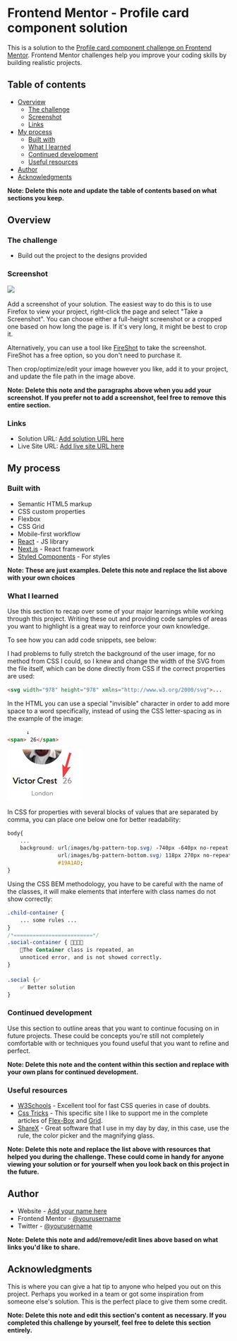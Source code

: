 # Frontend Mentor - Profile card component solution

This is a solution to the [Profile card component challenge on Frontend Mentor](https://www.frontendmentor.io/challenges/profile-card-component-cfArpWshJ). Frontend Mentor challenges help you improve your coding skills by building realistic projects. 

## Table of contents

- [Overview](#overview)
  - [The challenge](#the-challenge)
  - [Screenshot](#screenshot)
  - [Links](#links)
- [My process](#my-process)
  - [Built with](#built-with)
  - [What I learned](#what-i-learned)
  - [Continued development](#continued-development)
  - [Useful resources](#useful-resources)
- [Author](#author)
- [Acknowledgments](#acknowledgments)

**Note: Delete this note and update the table of contents based on what sections you keep.**

## Overview

### The challenge

- Build out the project to the designs provided

### Screenshot

![](./screenshot.jpg)

Add a screenshot of your solution. The easiest way to do this is to use Firefox to view your project, right-click the page and select "Take a Screenshot". You can choose either a full-height screenshot or a cropped one based on how long the page is. If it's very long, it might be best to crop it.

Alternatively, you can use a tool like [FireShot](https://getfireshot.com/) to take the screenshot. FireShot has a free option, so you don't need to purchase it. 

Then crop/optimize/edit your image however you like, add it to your project, and update the file path in the image above.

**Note: Delete this note and the paragraphs above when you add your screenshot. If you prefer not to add a screenshot, feel free to remove this entire section.**

### Links

- Solution URL: [Add solution URL here](https://your-solution-url.com)
- Live Site URL: [Add live site URL here](https://your-live-site-url.com)

## My process

### Built with

- Semantic HTML5 markup
- CSS custom properties
- Flexbox
- CSS Grid
- Mobile-first workflow
- [React](https://reactjs.org/) - JS library
- [Next.js](https://nextjs.org/) - React framework
- [Styled Components](https://styled-components.com/) - For styles

**Note: These are just examples. Delete this note and replace the list above with your own choices**

### What I learned

Use this section to recap over some of your major learnings while working through this project. Writing these out and providing code samples of areas you want to highlight is a great way to reinforce your own knowledge.

To see how you can add code snippets, see below:

I had problems to fully stretch the background of the user image, for no method from CSS I could, so I knew and change the width of the SVG from the file itself, which can be done directly from CSS if the correct properties are used:
```html
<svg width="978" height="978" xmlns="http://www.w3.org/2000/svg">...
```

In the HTML you can use a special "invisible" character in order to add more space to a word specifically, instead of using the CSS letter-spacing as in the example of the image:
```html
	  ↓
<span>⠀26</span>
```
![1](.\images\chrome_xULZ4Cm5cB.png)

In CSS for properties with several blocks of values ​​that are separated by comma, you can place one below one for better readability:
```css
body{
    ...
    background: url(images/bg-pattern-top.svg) -740px -640px no-repeat,
                url(images/bg-pattern-bottom.svg) 118px 270px no-repeat,
                #19A1AD;
}
```

Using the CSS BEM methodology, you have to be careful with the name of the classes, it will make elements that interfere with class names do not show correctly:

```Css
.child-container {
    ... some rules ...
}
/*=========================*/
.social-container { 🚫❌❌❌
    🚫The Container class is repeated, an
    unnoticed error, and is not showed correctly.
}

.social {✅
    ✅ Better solution
}

```

### Continued development

Use this section to outline areas that you want to continue focusing on in future projects. These could be concepts you're still not completely comfortable with or techniques you found useful that you want to refine and perfect.

**Note: Delete this note and the content within this section and replace with your own plans for continued development.**

### Useful resources

- [W3Schools](https://www.w3schools.com/) - Excellent tool for fast CSS queries in case of doubts.
- [Css Tricks](https://css-tricks.com/) - This specific site I like to support me in the complete articles of [Flex-Box](https://css-tricks.com/snippets/css/a-guide-to-flexbox/) and [Grid](https://css-tricks.com/snippets/css/complete-guide-grid/#prop-grid).
- [ShareX](https://getsharex.com/) - Great software that I use in my day by day, in this case, use the rule, the color picker and the magnifying glass.

**Note: Delete this note and replace the list above with resources that helped you during the challenge. These could come in handy for anyone viewing your solution or for yourself when you look back on this project in the future.**

## Author

- Website - [Add your name here](https://www.your-site.com)
- Frontend Mentor - [@yourusername](https://www.frontendmentor.io/profile/yourusername)
- Twitter - [@yourusername](https://www.twitter.com/yourusername)

**Note: Delete this note and add/remove/edit lines above based on what links you'd like to share.**

## Acknowledgments

This is where you can give a hat tip to anyone who helped you out on this project. Perhaps you worked in a team or got some inspiration from someone else's solution. This is the perfect place to give them some credit.

**Note: Delete this note and edit this section's content as necessary. If you completed this challenge by yourself, feel free to delete this section entirely.**
